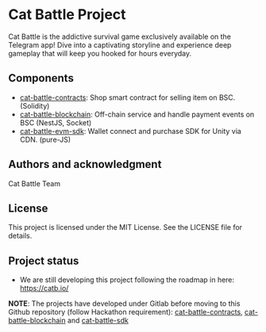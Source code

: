 # Cat Battle Project

Cat Battle is the addictive survival game exclusively available on the Telegram app! Dive into a captivating storyline and experience deep gameplay that will keep you hooked for hours everyday.

## Components

- [cat-battle-contracts](./cat-battle-contracts/README.md): Shop smart contract for selling item on BSC. (Solidity)
- [cat-battle-blockchain](./cat-battle-blockchain/README.md): Off-chain service and handle payment events on BSC (NestJS, Socket)
- [cat-battle-evm-sdk](./cat-battle-evm-sdk/README.md): Wallet connect and purchase SDK for Unity via CDN. (pure-JS)

## Authors and acknowledgment

Cat Battle Team

## License

This project is licensed under the MIT License. See the LICENSE file for details.

## Project status

- We are still developing this project following the roadmap in here: https://catb.io/

**NOTE**: The projects have developed under Gitlab before moving to this Github repository (follow Hackathon requirement): [cat-battle-contracts](https://gitlab.com/lucvu412/cat-battle-contracts), [cat-battle-blockchain](https://gitlab.com/lucvu412/cat-battle-blockchain) and [cat-battle-sdk](https://gitlab.com/lucvu412/cat-battle-ton-sdk)
